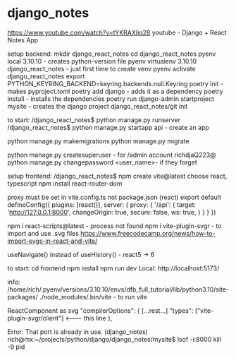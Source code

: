 # django_notes
https://www.youtube.com/watch?v=tYKRAXIio28
youtube - Django + React Notes App

setup backend:
mkdir django_react_notes
cd django_react_notes
pyenv local 3.10.10 - creates python-version file
pyenv virtualenv 3.10.10 django_react_notes - just first time to create venv
pyenv activate django_react_notes
export PYTHON_KEYRING_BACKEND=keyring.backends.null.Keyring
poetry init - makes pyproject.toml
poetry add django - adds it as a dependency
poetry install - installs the dependencies
poetry run django-admin startproject mysite - creates the django project
django_react_notes/git init

to start:
/django_react_notes$ python manage.py runserver
/django_react_notes$ python manage.py startapp api - create an app

python manage.py makemigrations
python manage.py migrate

python manage.py createsuperuser - for /admin account richdjaQ223@
python manage.py changepassword <user_name>- if they forget

setup frontend:
/django_react_notes$ npm create vite@latest
choose react, typescript
npm install react-router-dom

proxy must be set in vite.config.ts not package.json (react)
export default defineConfig({
  plugins: [react()],
  server: {
    proxy: {
      '/api': {
        target: 'http://127.0.0.1:8000',
        changeOrigin: true,
        secure: false,
        ws: true,
      }
    }
  }
})


npm i react-scripts@latest - process not found
npm i vite-plugin-svgr - to import and use .svg files
https://www.freecodecamp.org/news/how-to-import-svgs-in-react-and-vite/

useNavigate() instead of useHistory() - react5 -> 6

to start:
cd frontend
npm install
npm run dev
Local:   http://localhost:5173/

info:
/home/rich/.pyenv/versions/3.10.10/envs/dfb_full_tutorial/lib/python3.10/site-packages/
./node_modules/.bin/vite - to run vite

ReactComponent as svg
"compilerOptions":
{
  [...rest...]
  "types": ["vite-plugin-svgr/client"] <--- this line
},


Error: That port is already in use.
(django_notes) rich@mx:~/projects/python/django/django_notes/mysite$ lsof -i:8000
kill -9 pid
